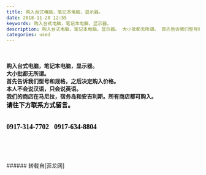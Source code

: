 ```yaml
---
title: 购入台式电脑，笔记本电脑，显示器。
date: 2018-11-20 12:55
keywords: 购入台式电脑，笔记本电脑，显示器。
description: 购入台式电脑，笔记本电脑，显示器。 大小批都无所谓。 首先告诉我们型号和规格，之后决定购入价格。 本人不会说汉语，只会说英语。 我们的商店在马尼拉，宿务岛和安吉利斯。所有商店都可购入。 请往下方联系方式留言。0917-314-7702   0917-634-8804
categories: used
---
```

<td class="t_f" id="postmessage_2315778">

<div align="left"><strong><br/>
</strong></div><div align="left"><strong><br/>
</strong></div><div align="left"><strong>购入台式电脑，笔记本电脑，显示器。</strong></div><div align="left"> </div><div align="left"><strong>大小批都无所谓。</strong></div><div align="left"> </div><div align="left"><strong>首先告诉我们型号和规格，之后决定购入价格。</strong></div><div align="left"> </div><div align="left"><strong>本人不会说汉语，只会说英语。</strong></div><div align="left"> </div><div align="left"><strong>我们的商店在马尼拉，宿务岛和安吉利斯。所有商店都可购入。</strong></div><div align="left"> </div><div align="left"><strong><font color="black"><font face="SimSun"><font style="font-size:12pt">请往下方联系方式留言。</font></font></font></strong><font face="SimSun"><font style="font-size:12pt"><br/>
</font></font><strong><font color="black"><font face="SimSun"><font style="font-size:12pt"><br/>
<br/>
</font></font></font></strong><strong><font color="black"><font face="SimSun"><font style="font-size:13.5pt">0917-314-7702   0917-634-8804</font></font></font></strong></div><div align="left"><strong><font color="black"><font face="SimSun"><font style="font-size:13.5pt"><br/>
</font></font></font></strong></div><div align="left"><strong><font color="black"><font face="SimSun"><font style="font-size:13.5pt"><br/>
</font></font></font></strong></div><div align="left"><strong><font color="black"><font face="SimSun"><font style="font-size:13.5pt"><br/>
</font></font></font></strong></div><br/>
</td>
###### 转载自[菲龙网]